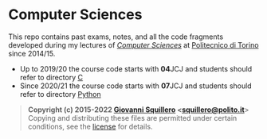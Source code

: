 Computer Sciences
=================

This repo contains past exams, notes, and all the code fragments developed during my lectures of [*Computer Sciences*](https://didattica.polito.it/pls/portal30/gap.pkg_guide.viewGap?p_cod_ins=07JCJLM&p_lang=EN) at [Politecnico di Torino](https://www.polito.it/?lang=en) since 2014/15.

* Up to 2019/20 the course code starts with **04**JCJ and students should refer to directory [C](./C)
* Since 2020/21 the course code starts with **07**JCJ and students should refer to directory [Python](./Python)

> **Copyright (c) 2015-2022 [Giovanni Squillero](https://squillero.github.io/) <[squillero@polito.it](mailto:squillero@polito.it)**>  
Copying and distributing these files are permitted under certain conditions, see the [license](./LICENSE.md) for details.
